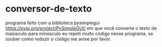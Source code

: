 # conversor-de-texto
programa feito com  a biblioteca pysimplegui  https://pypi.org/project/PySimpleGUI/ em que você converte o texto de maiúsculo para minúsculo 
eu repeti muito código nesse programa, se souber como reduzir o código me avise por favor.
